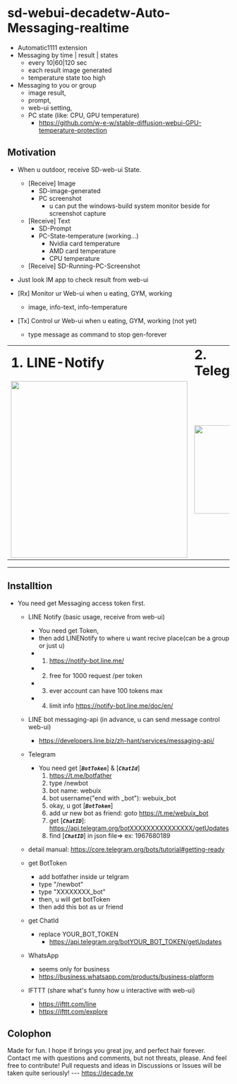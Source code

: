# sd-webui-decadetw-Auto-Messaging-realtime
* Automatic1111 extension
* Messaging by time | result | states
  * every 10|60|120 sec
  * each result image generated
  * temperature state too high
* Messaging to you or group
  * image result, 
  * prompt, 
  * web-ui setting, 
  * PC state (like: CPU, GPU temperature)
    * https://github.com/w-e-w/stable-diffusion-webui-GPU-temperature-protection


## Motivation

* When u outdoor, receive SD-web-ui State.
  * [Receive] Image
    * SD-image-generated
    * PC screenshot
      * u can put the windows-build system monitor beside for screenshot capture
  * [Receive] Text
    * SD-Prompt
    * PC-State-temperature (working...)
      * Nvidia card temperature
      * AMD card temperature
      * CPU temperature
  * [Receive] SD-Running-PC-Screenshot
  
* Just look IM app to check result from web-ui
* [Rx] Monitor ur Web-ui when u eating, GYM, working
  * image, info-text, info-temperature
* [Tx] Control ur Web-ui when u eating, GYM, working (not yet)
  * type message as command to stop gen-forever
<table style="border-width:0px" >
 <tr>
    <td><b style="font-size:30px">1. LINE-Notify</b></td>
    <td><b style="font-size:30px">2. TelegramBot</b></td>
 </tr>
<tr>
    <td><img width="400px" src="https://scdn.line-apps.com/n/line_notice/img/pc/img_lp02_zh_TW.png?20161005"></td>
    <td><img width="200px" src="https://core.telegram.org/file/811140934/1/tbDSLHSaijc/fdcc7b6d5fb3354adf"></td>
 </tr>


</table>


---


## Installtion

* You need get Messaging access token first. 
  * LINE Notify (basic usage, receive from web-ui)
    * You need get Token, 
    * then add LINENotify to where u want recive place(can be a group or just u)
    * 1. https://notify-bot.line.me/
    * 2. free for 1000 request /per token
    * 3. ever account can have 100 tokens max 
    * 4. limit info https://notify-bot.line.me/doc/en/
  * LINE bot messaging-api (in advance, u can send message control web-ui)
    * https://developers.line.biz/zh-hant/services/messaging-api/
  * Telegram 
    * You need get [**_`BotToken`_**] & [**_`ChatId`_**]
      1. https://t.me/botfather
      2. type /newbot 
      3. bot name: webuix
      4. bot username("end with _bot"): webuix_bot
      5. okay, u got [**_`BotToken`_**]
      6. add ur new bot as friend: goto https://t.me/webuix_bot
      7. get [**_`ChatID`_**]: https://api.telegram.org/botXXXXXXXXXXXXXXX/getUpdates
      8. find [**_`ChatID`_**] in json file=> ex: 1967680189
  
   * detail manual: https://core.telegram.org/bots/tutorial#getting-ready
      
   * get BotToken
     * add botfather inside ur telgram
     * type "/newbot"
     * type "XXXXXXXX_bot"
     * then, u will get botToken
     * then add this bot as ur friend
   * get ChatId
     * replace YOUR_BOT_TOKEN
       * https://api.telegram.org/botYOUR_BOT_TOKEN/getUpdates
   * WhatsApp
     * seems only for business
     * https://business.whatsapp.com/products/business-platform
   * IFTTT (share what's funny how u interactive with web-ui)
     * https://ifttt.com/line
     * https://ifttt.com/explore

  


## Colophon

Made for fun. I hope if brings you great joy, and perfect hair forever. Contact me with questions and comments, but not threats, please. And feel free to contribute! Pull requests and ideas in Discussions or Issues will be taken quite seriously!
--- https://decade.tw

